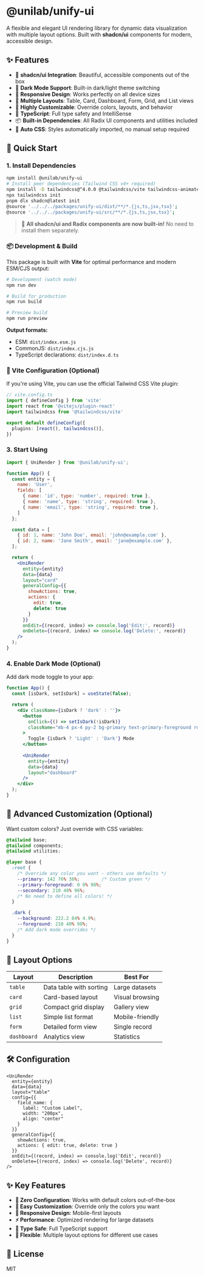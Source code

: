 # @unilab/unify-ui

A flexible and elegant UI rendering library for dynamic data visualization with multiple layout options. Built with **shadcn/ui** components for modern, accessible design.

## ✨ Features

- 🎨 **shadcn/ui Integration**: Beautiful, accessible components out of the box
- 🌙 **Dark Mode Support**: Built-in dark/light theme switching
- 📱 **Responsive Design**: Works perfectly on all device sizes
- 🎯 **Multiple Layouts**: Table, Card, Dashboard, Form, Grid, and List views
- 🔧 **Highly Customizable**: Override colors, layouts, and behavior
- 🚀 **TypeScript**: Full type safety and IntelliSense
- 📦 **Built-in Dependencies**: All Radix UI components and utilities included
- 🎨 **Auto CSS**: Styles automatically imported, no manual setup required

## 🚀 Quick Start

### 1. Install Dependencies

```bash
npm install @unilab/unify-ui
# Install peer dependencies (Tailwind CSS v4+ required)
npm install -D tailwindcss@^4.0.0 @tailwindcss/vite tailwindcss-animate
npx tailwindcss init
pnpm dlx shadcn@latest init
@source '../../../packages/unify-ui/dist/**/*.{js,ts,jsx,tsx}'; 
@source '../../../packages/unify-ui/src/**/*.{js,ts,jsx,tsx}';
```

> 🎉 **All shadcn/ui and Radix components are now built-in!** No need to install them separately.

### 📦 Development & Build

This package is built with **Vite** for optimal performance and modern ESM/CJS output:

```bash
# Development (watch mode)
npm run dev

# Build for production
npm run build

# Preview build
npm run preview
```

**Output formats:**
- ESM: `dist/index.esm.js`
- CommonJS: `dist/index.cjs.js`
- TypeScript declarations: `dist/index.d.ts`

### 🔧 Vite Configuration (Optional)

If you're using Vite, you can use the official Tailwind CSS Vite plugin:

```typescript
// vite.config.ts
import { defineConfig } from 'vite'
import react from '@vitejs/plugin-react'
import tailwindcss from '@tailwindcss/vite'

export default defineConfig({
  plugins: [react(), tailwindcss()],
})
```

### 3. Start Using

```jsx
import { UniRender } from '@unilab/unify-ui';

function App() {
  const entity = {
    name: 'User',
    fields: [
      { name: 'id', type: 'number', required: true },
      { name: 'name', type: 'string', required: true },
      { name: 'email', type: 'string', required: true },
    ]
  };

  const data = [
    { id: 1, name: 'John Doe', email: 'john@example.com' },
    { id: 2, name: 'Jane Smith', email: 'jane@example.com' },
  ];

  return (
    <UniRender
      entity={entity}
      data={data}
      layout="card"
      generalConfig={{
        showActions: true,
        actions: {
          edit: true,
          delete: true
        }
      }}
      onEdit={(record, index) => console.log('Edit:', record)}
      onDelete={(record, index) => console.log('Delete:', record)}
    />
  );
}
```

### 4. Enable Dark Mode (Optional)

Add dark mode toggle to your app:

```jsx
function App() {
  const [isDark, setIsDark] = useState(false);

  return (
    <div className={isDark ? 'dark' : ''}>
      <button 
        onClick={() => setIsDark(!isDark)}
        className="mb-4 px-4 py-2 bg-primary text-primary-foreground rounded-lg"
      >
        Toggle {isDark ? 'Light' : 'Dark'} Mode
      </button>
      
      <UniRender
        entity={entity}
        data={data}
        layout="dashboard"
      />
    </div>
  );
}
```

## 🎨 Advanced Customization (Optional)

Want custom colors? Just override with CSS variables:

```css
@tailwind base;
@tailwind components;
@tailwind utilities;

@layer base {
  :root {
    /* Override any color you want - others use defaults */
    --primary: 142 76% 36%;        /* Custom green */
    --primary-foreground: 0 0% 98%;
    --secondary: 210 40% 96%;
    /* No need to define all colors! */
  }

  .dark {
    --background: 222.2 84% 4.9%;
    --foreground: 210 40% 98%;
    /* Add dark mode overrides */
  }
}
```

## 📱 Layout Options

| Layout | Description | Best For |
|--------|-------------|----------|
| `table` | Data table with sorting | Large datasets |
| `card` | Card-based layout | Visual browsing |
| `grid` | Compact grid display | Gallery view |
| `list` | Simple list format | Mobile-friendly |
| `form` | Detailed form view | Single record |
| `dashboard` | Analytics view | Statistics |

## 🛠️ Configuration

```tsx
<UniRender
  entity={entity}
  data={data}
  layout="table"
  config={{
    field_name: {
      label: "Custom Label",
      width: "200px",
      align: "center"
    }
  }}
  generalConfig={{
    showActions: true,
    actions: { edit: true, delete: true }
  }}
  onEdit={(record, index) => console.log('Edit', record)}
  onDelete={(record, index) => console.log('Delete', record)}
/>
```

## ✨ Key Features

- **🚀 Zero Configuration**: Works with default colors out-of-the-box
- **🎨 Easy Customization**: Override only the colors you want
- **📱 Responsive Design**: Mobile-first layouts
- **⚡ Performance**: Optimized rendering for large datasets
- **🔧 Type Safe**: Full TypeScript support
- **🎯 Flexible**: Multiple layout options for different use cases

## 📄 License

MIT 
